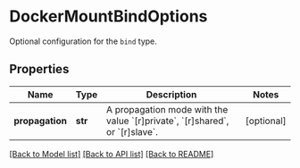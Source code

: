 # DockerMountBindOptions

Optional configuration for the `bind` type.

## Properties
Name | Type | Description | Notes
------------ | ------------- | ------------- | -------------
**propagation** | **str** | A propagation mode with the value &#x60;[r]private&#x60;, &#x60;[r]shared&#x60;, or &#x60;[r]slave&#x60;. | [optional] 

[[Back to Model list]](../README.md#documentation-for-models) [[Back to API list]](../README.md#documentation-for-api-endpoints) [[Back to README]](../README.md)


